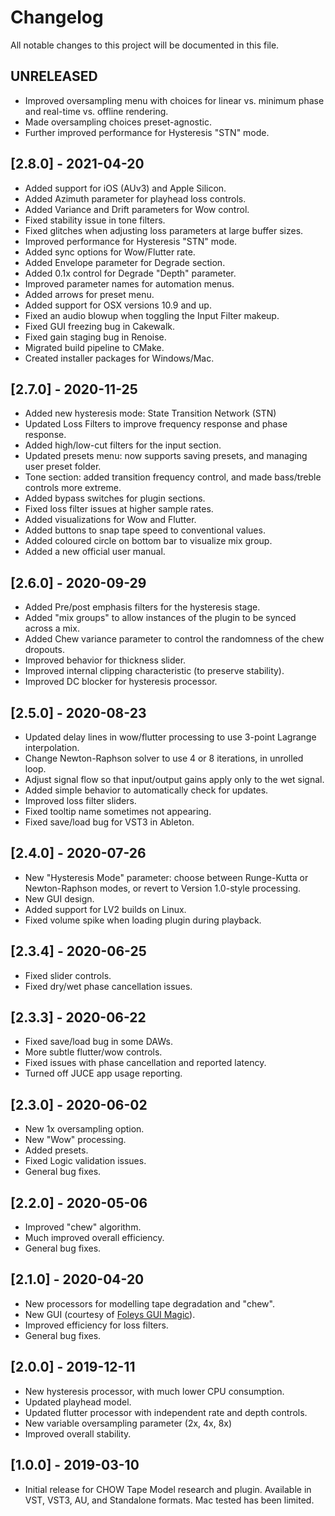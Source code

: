# Changelog
All notable changes to this project will be documented in
this file.

## UNRELEASED
- Improved oversampling menu with choices for linear vs. minimum phase and real-time vs. offline rendering.
- Made oversampling choices preset-agnostic.
- Further improved performance for Hysteresis "STN" mode.

## [2.8.0] - 2021-04-20
- Added support for iOS (AUv3) and Apple Silicon.
- Added Azimuth parameter for playhead loss controls.
- Added Variance and Drift parameters for Wow control.
- Fixed stability issue in tone filters.
- Fixed glitches when adjusting loss parameters at large buffer sizes.
- Improved performance for Hysteresis "STN" mode.
- Added sync options for Wow/Flutter rate.
- Added Envelope parameter for Degrade section.
- Added 0.1x control for Degrade "Depth" parameter.
- Improved parameter names for automation menus.
- Added arrows for preset menu.
- Added support for OSX versions 10.9 and up.
- Fixed an audio blowup when toggling the Input Filter makeup.
- Fixed GUI freezing bug in Cakewalk.
- Fixed gain staging bug in Renoise.
- Migrated build pipeline to CMake.
- Created installer packages for Windows/Mac.

## [2.7.0] - 2020-11-25
- Added new hysteresis mode: State Transition Network (STN)
- Updated Loss Filters to improve frequency response and phase response.
- Added high/low-cut filters for the input section.
- Updated presets menu: now supports saving presets, and managing user preset folder.
- Tone section: added transition frequency control, and made bass/treble controls more extreme.
- Added bypass switches for plugin sections.
- Fixed loss filter issues at higher sample rates.
- Added visualizations for Wow and Flutter.
- Added buttons to snap tape speed to conventional values.
- Added coloured circle on bottom bar to visualize mix group.
- Added a new official user manual.

## [2.6.0] - 2020-09-29
- Added Pre/post emphasis filters for the hysteresis stage.
- Added "mix groups" to allow instances of the plugin to be synced across a mix.
- Added Chew variance parameter to control the randomness of the chew dropouts.
- Improved behavior for thickness slider.
- Improved internal clipping characteristic (to preserve stability).
- Improved DC blocker for hysteresis processor.

## [2.5.0] - 2020-08-23
- Updated delay lines in wow/flutter processing to use 3-point
  Lagrange interpolation.
- Change Newton-Raphson solver to use 4 or 8 iterations, in unrolled loop.
- Adjust signal flow so that input/output gains apply only to the wet signal.
- Added simple behavior to automatically check for updates.
- Improved loss filter sliders.
- Fixed tooltip name sometimes not appearing.
- Fixed save/load bug for VST3 in Ableton.

## [2.4.0] - 2020-07-26
- New "Hysteresis Mode" parameter: choose between Runge-Kutta or
  Newton-Raphson modes, or revert to Version 1.0-style processing.
- New GUI design.
- Added support for LV2 builds on Linux.
- Fixed volume spike when loading plugin during playback.

## [2.3.4] - 2020-06-25
- Fixed slider controls.
- Fixed dry/wet phase cancellation issues.

## [2.3.3] - 2020-06-22
- Fixed save/load bug in some DAWs.
- More subtle flutter/wow controls.
- Fixed issues with phase cancellation and reported latency.
- Turned off JUCE app usage reporting.

## [2.3.0] - 2020-06-02
- New 1x oversampling option.
- New "Wow" processing.
- Added presets.
- Fixed Logic validation issues.
- General bug fixes.

## [2.2.0] - 2020-05-06
- Improved "chew" algorithm.
- Much improved overall efficiency.
- General bug fixes.

## [2.1.0] - 2020-04-20
- New processors for modelling tape degradation and "chew".
- New GUI (courtesy of [Foleys GUI Magic](https://github.com/ffAudio/foleys_gui_magic)).
- Improved efficiency for loss filters.
- General bug fixes. 

## [2.0.0] - 2019-12-11
- New hysteresis processor, with much lower CPU consumption.
- Updated playhead model.
- Updated flutter processor with independent rate and
  depth controls.
- New variable oversampling parameter (2x, 4x, 8x)
- Improved overall stability.

## [1.0.0] - 2019-03-10
- Initial release for CHOW Tape Model research and plugin. Available
  in VST, VST3, AU, and Standalone formats. Mac tested has been limited.
